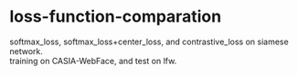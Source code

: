# loss-function-comparation
softmax_loss, softmax_loss+center_loss, and contrastive_loss on siamese network.    
training on CASIA-WebFace, and test on lfw.
